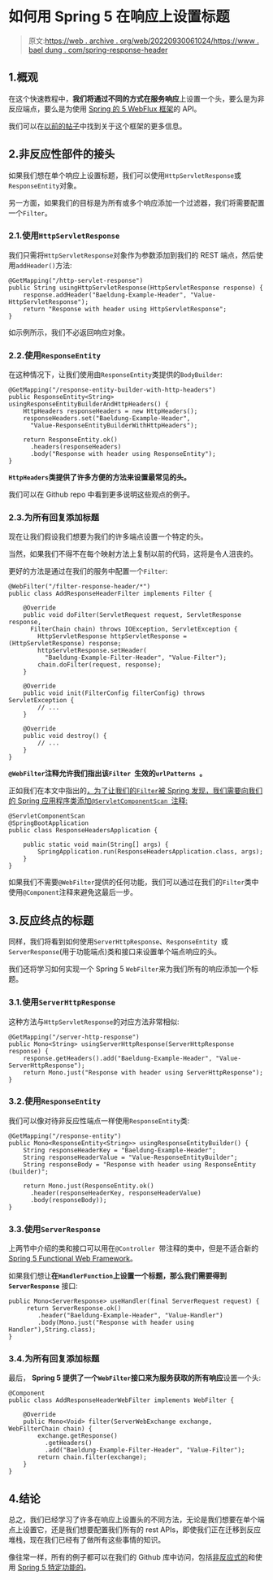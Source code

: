 # 如何用 Spring 5 在响应上设置标题

> 原文:[https://web . archive . org/web/20220930061024/https://www . bael dung . com/spring-response-header](https://web.archive.org/web/20220930061024/https://www.baeldung.com/spring-response-header)

## 1.概观

在这个快速教程中，**我们将通过不同的方式在服务响应**上设置一个头，要么是为非反应端点，要么是为使用 [Spring 的 5 WebFlux 框架](https://web.archive.org/web/20220602092821/https://docs.spring.io/spring/docs/current/spring-framework-reference/web-reactive.html)的 API。

我们可以在[以前的帖子](/web/20220602092821/https://www.baeldung.com/spring-5)中找到关于这个框架的更多信息。

## 2.非反应性部件的接头

如果我们想在单个响应上设置标题，我们可以使用`HttpServletResponse`或`ResponseEntity`对象。

另一方面，如果我们的目标是为所有或多个响应添加一个过滤器，我们将需要配置一个`Filter`。

### 2.1.使用`HttpServletResponse`

我们只需将`HttpServletResponse`对象作为参数添加到我们的 REST 端点，然后使用`addHeader()`方法:

```
@GetMapping("/http-servlet-response")
public String usingHttpServletResponse(HttpServletResponse response) {
    response.addHeader("Baeldung-Example-Header", "Value-HttpServletResponse");
    return "Response with header using HttpServletResponse";
}
```

如示例所示，我们不必返回响应对象。

### 2.2.使用`ResponseEntity`

在这种情况下，让我们使用由`ResponseEntity`类提供的`BodyBuilder`:

```
@GetMapping("/response-entity-builder-with-http-headers")
public ResponseEntity<String> usingResponseEntityBuilderAndHttpHeaders() {
    HttpHeaders responseHeaders = new HttpHeaders();
    responseHeaders.set("Baeldung-Example-Header", 
      "Value-ResponseEntityBuilderWithHttpHeaders");

    return ResponseEntity.ok()
      .headers(responseHeaders)
      .body("Response with header using ResponseEntity");
}
```

**`HttpHeaders`类提供了许多方便的方法来设置最常见的头。**

我们可以在 Github repo 中看到更多说明这些观点的例子。

### 2.3.为所有回复添加标题

现在让我们假设我们想要为我们的许多端点设置一个特定的头。

当然，如果我们不得不在每个映射方法上复制以前的代码，这将是令人沮丧的。

更好的方法是通过在我们的服务中配置一个`Filter`:

```
@WebFilter("/filter-response-header/*")
public class AddResponseHeaderFilter implements Filter {

    @Override
    public void doFilter(ServletRequest request, ServletResponse response, 
      FilterChain chain) throws IOException, ServletException {
        HttpServletResponse httpServletResponse = (HttpServletResponse) response;
        httpServletResponse.setHeader(
          "Baeldung-Example-Filter-Header", "Value-Filter");
        chain.doFilter(request, response);
    }

    @Override
    public void init(FilterConfig filterConfig) throws ServletException {
        // ...
    }

    @Override
    public void destroy() {
        // ...
    }
}
```

**`@WebFilter`注释允许我们指出该`Filter `生效的`urlPatterns `。**

正如我们在本文中指出的[，为了让我们的`Filter`被 Spring 发现，我们需要向我们的 Spring 应用程序类添加`@ServletComponentScan `注释:](/web/20220602092821/https://www.baeldung.com/spring-servletcomponentscan)

```
@ServletComponentScan
@SpringBootApplication
public class ResponseHeadersApplication {

    public static void main(String[] args) {
        SpringApplication.run(ResponseHeadersApplication.class, args);
    }
}
```

如果我们不需要`@WebFilter`提供的任何功能，我们可以通过在我们的`Filter`类中使用`@Component`注释来避免这最后一步。

## 3.反应终点的标题

同样，我们将看到如何使用`ServerHttpResponse`、`ResponseEntity `或`ServerResponse`(用于功能端点)类和接口来设置单个端点响应的头。

我们还将学习如何实现一个 Spring 5 `WebFilter`来为我们所有的响应添加一个标题。

### 3.1.使用`ServerHttpResponse`

这种方法与`HttpServletResponse`的对应方法非常相似:

```
@GetMapping("/server-http-response")
public Mono<String> usingServerHttpResponse(ServerHttpResponse response) {
    response.getHeaders().add("Baeldung-Example-Header", "Value-ServerHttpResponse");
    return Mono.just("Response with header using ServerHttpResponse");
}
```

### 3.2.使用`ResponseEntity`

我们可以像对待非反应性端点一样使用`ResponseEntity`类:

```
@GetMapping("/response-entity")
public Mono<ResponseEntity<String>> usingResponseEntityBuilder() {
    String responseHeaderKey = "Baeldung-Example-Header";
    String responseHeaderValue = "Value-ResponseEntityBuilder";
    String responseBody = "Response with header using ResponseEntity (builder)";

    return Mono.just(ResponseEntity.ok()
      .header(responseHeaderKey, responseHeaderValue)
      .body(responseBody));
}
```

### 3.3.使用`ServerResponse`

上两节中介绍的类和接口可以用在`@Controller `带注释的类中，但是不适合新的[Spring 5 Functional Web Framework](/web/20220602092821/https://www.baeldung.com/spring-5-functional-web)。

如果我们想让**在`HandlerFunction`上设置一个标题，那么我们需要得到`ServerResponse`** 接口:

```
public Mono<ServerResponse> useHandler(final ServerRequest request) {
     return ServerResponse.ok()
        .header("Baeldung-Example-Header", "Value-Handler")
        .body(Mono.just("Response with header using Handler"),String.class);
}
```

### 3.4.为所有回复添加标题

最后， **Spring 5 提供了一个`WebFilter`接口来为服务获取的所有响应**设置一个头:

```
@Component
public class AddResponseHeaderWebFilter implements WebFilter {

    @Override
    public Mono<Void> filter(ServerWebExchange exchange, WebFilterChain chain) {
        exchange.getResponse()
          .getHeaders()
          .add("Baeldung-Example-Filter-Header", "Value-Filter");
        return chain.filter(exchange);
    }
}
```

## 4.结论

总之，我们已经学习了许多在响应上设置头的不同方法，无论是我们想要在单个端点上设置它，还是我们想要配置我们所有的 rest APIs，即使我们正在迁移到反应堆栈，现在我们已经有了做所有这些事情的知识。

像往常一样，所有的例子都可以在我们的 Github 库中访问，包括[非反应式的](https://web.archive.org/web/20220602092821/https://github.com/eugenp/tutorials/tree/master/spring-web-modules/spring-rest-http)和使用 [Spring 5 特定功能的](https://web.archive.org/web/20220602092821/https://github.com/eugenp/tutorials/tree/master/spring-5-reactive)。